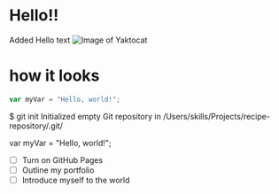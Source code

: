 # Hello!!





Added Hello text
![Image of Yaktocat](https://octodex.github.com/images/yaktocat.png)
# how it looks 

``` javascript
var myVar = "Hello, world!";
```
$ git init
Initialized empty Git repository in /Users/skills/Projects/recipe-repository/.git/

var myVar = "Hello, world!";
- [ ] Turn on GitHub Pages
- [ ] Outline my portfolio
- [ ] Introduce myself to the world

